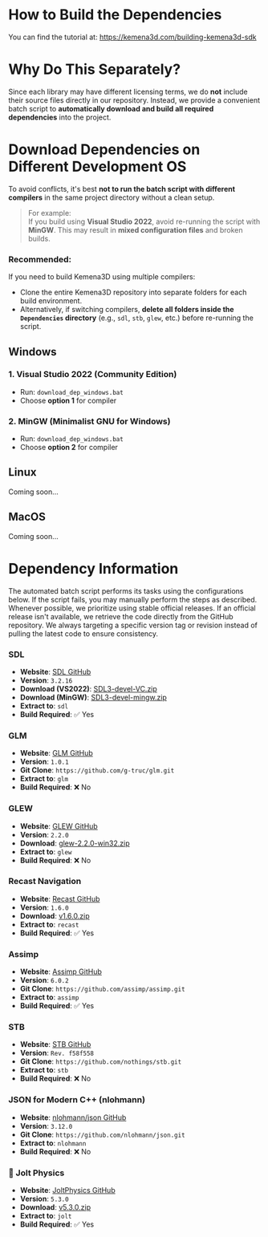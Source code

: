 # How to Build the Dependencies

You can find the tutorial at: https://kemena3d.com/building-kemena3d-sdk

# Why Do This Separately?

Since each library may have different licensing terms, we do **not** include their source files directly in our repository. Instead, we provide a convenient batch script to **automatically download and build all required dependencies** into the project.

# Download Dependencies on Different Development OS

To avoid conflicts, it's best **not to run the batch script with different compilers** in the same project directory without a clean setup.

> For example:  
> If you build using **Visual Studio 2022**, avoid re-running the script with **MinGW**. This may result in **mixed configuration files** and broken builds.

### Recommended:
If you need to build Kemena3D using multiple compilers:
- Clone the entire Kemena3D repository into separate folders for each build environment.
- Alternatively, if switching compilers, **delete all folders inside the `Dependencies` directory** (e.g., `sdl`, `stb`, `glew`, etc.) before re-running the script.

## Windows

### 1. Visual Studio 2022 (Community Edition)
- Run: `download_dep_windows.bat`
- Choose **option 1** for compiler

### 2. MinGW (Minimalist GNU for Windows)
- Run: `download_dep_windows.bat`
- Choose **option 2** for compiler

## Linux

Coming soon...

## MacOS

Coming soon...

# Dependency Information

The automated batch script performs its tasks using the configurations below.  If the script fails, you may manually perform the steps as described. Whenever possible, we prioritize using stable official releases. If an official release isn't available, we retrieve the code directly from the GitHub repository. We always targeting a specific version tag or revision instead of pulling the latest code to ensure consistency.

### SDL

- **Website**: [SDL GitHub](https://github.com/libsdl-org/SDL)  
- **Version**: `3.2.16`  
- **Download (VS2022)**: [SDL3-devel-VC.zip](https://github.com/libsdl-org/SDL/releases/download/release-3.2.16/SDL3-devel-3.2.16-VC.zip)  
- **Download (MinGW)**: [SDL3-devel-mingw.zip](https://github.com/libsdl-org/SDL/releases/download/release-3.2.16/SDL3-devel-3.2.16-mingw.zip)  
- **Extract to**: `sdl`  
- **Build Required**: ✅ Yes

### GLM

- **Website**: [GLM GitHub](https://github.com/g-truc/glm)  
- **Version**: `1.0.1`  
- **Git Clone**: `https://github.com/g-truc/glm.git`  
- **Extract to**: `glm`  
- **Build Required**: ❌ No

### GLEW

- **Website**: [GLEW GitHub](https://github.com/nigels-com/glew)  
- **Version**: `2.2.0`  
- **Download**: [glew-2.2.0-win32.zip](https://github.com/nigels-com/glew/releases/download/glew-2.2.0/glew-2.2.0-win32.zip)  
- **Extract to**: `glew`  
- **Build Required**: ❌ No

### Recast Navigation

- **Website**: [Recast GitHub](https://github.com/recastnavigation/recastnavigation)  
- **Version**: `1.6.0`  
- **Download**: [v1.6.0.zip](https://github.com/recastnavigation/recastnavigation/archive/refs/tags/v1.6.0.zip)  
- **Extract to**: `recast`  
- **Build Required**: ✅ Yes

### Assimp

- **Website**: [Assimp GitHub](https://github.com/assimp/assimp)  
- **Version**: `6.0.2`  
- **Git Clone**: `https://github.com/assimp/assimp.git`  
- **Extract to**: `assimp`  
- **Build Required**: ✅ Yes

### STB

- **Website**: [STB GitHub](https://github.com/nothings/stb)  
- **Version**: `Rev. f58f558`  
- **Git Clone**: `https://github.com/nothings/stb.git`  
- **Extract to**: `stb`  
- **Build Required**: ❌ No

### JSON for Modern C++ (nlohmann)

- **Website**: [nlohmann/json GitHub](https://github.com/nlohmann/json)  
- **Version**: `3.12.0`  
- **Git Clone**: `https://github.com/nlohmann/json.git`  
- **Extract to**: `nlohmann`  
- **Build Required**: ❌ No

### 🔹 Jolt Physics

- **Website**: [JoltPhysics GitHub](https://github.com/jrouwe/JoltPhysics)  
- **Version**: `5.3.0`  
- **Download**: [v5.3.0.zip](https://github.com/jrouwe/JoltPhysics/archive/refs/tags/v5.3.0.zip)  
- **Extract to**: `jolt`  
- **Build Required**: ✅ Yes
